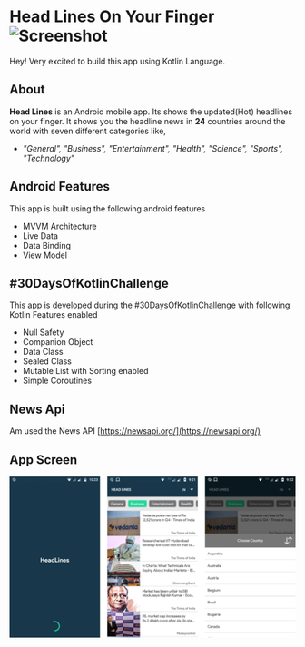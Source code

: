 # Head Lines On Your Finger ![Screenshot](logo.jpg)
Hey! Very excited to build this app using Kotlin Language.


## About
**Head Lines** is an Android mobile app. Its shows the updated(Hot) headlines on your finger. It shows you the headline news in <b>24</b> countries around the world with seven different categories like,
 - *"General",   "Business",   "Entertainment",   "Health",   "Science",
   "Sports",   "Technology"*

## Android Features
This app is built using the following android features
 
 - MVVM Architecture
 - Live Data
 - Data Binding
 - View Model

## #30DaysOfKotlinChallenge 
This app is developed during the #30DaysOfKotlinChallenge with following Kotlin Features enabled

 - Null Safety
 - Companion Object
 - Data Class
 - Sealed Class
 - Mutable List with Sorting enabled 
 - Simple Coroutines 

## News Api

Am used the News API [https://newsapi.org/](https://newsapi.org/)

## App Screen
![Screenshot](AppScreen.jpg)
